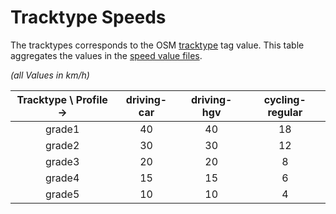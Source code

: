 # Tracktype Speeds
The tracktypes corresponds to the OSM [tracktype](https://wiki.openstreetmap.org/wiki/Key:tracktype) tag value.
This table aggregates the values in the [speed value files][svf].

_(all Values in km/h)_

  | Tracktype \ Profile -> | driving-car | driving-hgv | cycling-regular|
  |:----------------------:|:-----------:|:-----------:|:--------------:|
  |         grade1         |      40     |      40     |       18       |
  |         grade2         |      30     |      30     |       12       |
  |         grade3         |      20     |      20     |        8       |
  |         grade4         |      15     |      15     |        6       |
  |         grade5         |      10     |      10     |        4       |

[svf]: https://github.com/GIScience/openrouteservice/tree/main/ors-engine/src/main/resources/resources/services/routing/speed_limits
